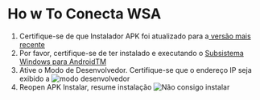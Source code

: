 # Ho w To Conecta WSA
1. Certifique-se de que Instalador APK foi atualizado para a[ versão mais recente](https://www.microsoft.com/store/productId/9P2JFQ43FPPG "APK Installer")
2. Por favor, certifique-se de ter instalado e executando o [Subsistema Windows para AndroidTM](https://www.microsoft.com/store/productId/9P3395VX91NR)
3. Ative o Modo de Desenvolvedor. Certifique-se que o endereço IP seja exibido a ![modo desenvolvedor](https://raw.githubusercontent.com/Paving-Base/APK-Installer/screenshots/Documents/Tutorials/How%20To%20Connect%20WSA/Images/Snipaste_2022-10-02_19-02-09.png)
4. Reopen APK Instalar, resume instalação ![Não consigo instalar](https://raw.githubusercontent.com/Paving-Base/APK-Installer/screenshots/Documents/Tutorials/How%20To%20Connect%20WSA/Images/Snipaste_2022-10-02_17-34-04.png)
